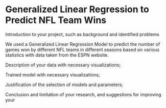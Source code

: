 # Generalized Linear Regression to Predict NFL Team Wins
Introduction to your project, such as background and identified problems

We used a Generalized Linear Regression Model to predict the number of games won by different NFL teams in different seasons based on various statistics with data taken from the ESPN website. 

Description of your data with necessary visualizations;

Trained model with necessary visualizations;

Justification of the selection of models and parameters;

Conclusion and limitation of your research, and suggestions for improving your
